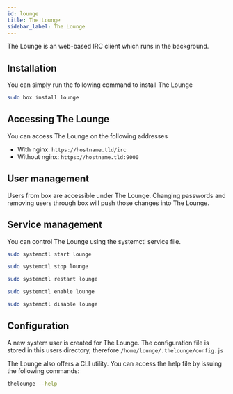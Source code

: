 ```yaml
---
id: lounge
title: The Lounge
sidebar_label: The Lounge
---
```


The Lounge is an web-based IRC client which runs in the background.

## Installation
You can simply run the following command to install The Lounge
```bash
sudo box install lounge
```
## Accessing The Lounge

You can access The Lounge on the following addresses

- With nginx: `https://hostname.tld/irc`
- Without nginx: `https://hostname.tld:9000`

## User management
Users from box are accessible under The Lounge. Changing passwords and removing users through box will push those changes into The Lounge.

## Service management
You can control The Lounge using the systemctl service file.

<!--DOCUSAURUS_CODE_TABS-->
<!--Start-->
```bash
sudo systemctl start lounge
```
<!--Stop-->
```bash
sudo systemctl stop lounge
```
<!--Restart-->
```bash
sudo systemctl restart lounge
```
<!--Enable-->
```bash
sudo systemctl enable lounge
```
<!--Disable-->
```bash
sudo systemctl disable lounge
```
<!--END_DOCUSAURUS_CODE_TABS-->

## Configuration
A new system user is created for The Lounge. The configuration file is stored in this users directory, therefore `/home/lounge/.thelounge/config.js`

The Lounge also offers a CLI utility. You can access the help file by issuing the following commands:

```bash
thelounge --help
```